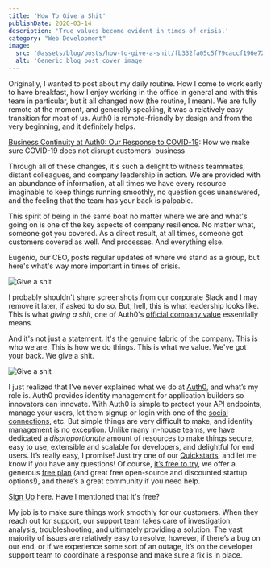 ```yaml
---
title: 'How To Give a Shit'
publishDate: 2020-03-14
description: 'True values become evident in times of crisis.'
category: "Web Development"
image:
  src: '@assets/blog/posts/how-to-give-a-shit/fb332fa05c5f79caccf196e722503d7fa1b23db6-1738x744.png'
  alt: 'Generic blog post cover image'
---
```


Originally, I wanted to post about my daily routine. How I come to work early to have breakfast, how I enjoy working in the office in general and with this team in particular, but it all changed now (the routine, I mean). We are fully remote at the moment, and generally speaking, it was a relatively easy transition for most of us. Auth0 is remote-friendly by design and from the very beginning, and it definitely helps.

[Business Continuity at Auth0: Our Response to COVID-19](https://auth0.com/blog/business-continuity-at-auth0-our-response-to-covid-19/): How we make sure COVID-19 does not disrupt customers' business

Through all of these changes, it's such a delight to witness teammates, distant colleagues, and company leadership in action. We are provided with an abundance of information, at all times we have every resource imaginable to keep things running smoothly, no question goes unanswered, and the feeling that the team has your back is palpable.

This spirit of being in the same boat no matter where we are and what's going on is one of the key aspects of company resilience. No matter what, someone got you covered. As a direct result, at all times, someone got customers covered as well. And processes. And everything else.

Eugenio, our CEO, posts regular updates of where we stand as a group, but here's what's way more important in times of crisis.

![Give a shit](assets/blog/posts/how-to-give-a-shit/fb332fa05c5f79caccf196e722503d7fa1b23db6-1738x744.png)

I probably shouldn't share screenshots from our corporate Slack and I may remove it later, if asked to do so. But, hell, this is what leadership looks like. This is what _giving a shit_, one of Auth0's [official company value](https://auth0.com/careers/culture) essentially means.

And it's not just a statement. It's the genuine fabric of the company. This is who we are. This is how we do things. This is what we value. We've got your back. We give a shit.

![Give a shit](assets/blog/posts/how-to-give-a-shit/64a4a2764dd2bb6762423ccaf509927cca5bb18c-128x128.png)

I just realized that I’ve never explained what we do at [Auth0](https://auth0.com/), and what’s my role is. Auth0 provides identity management for application builders so innovators can innovate. With Auth0 is simple to protect your API endpoints, manage your users, let them signup or login with one of the [social connections](https://auth0.com/docs/connections/identity-providers-social), etc. But simple things are very difficult to make, and identity management is no exception. Unlike many in-house teams, we have dedicated a _disproportionate_ amount of resources to make things secure, easy to use, extensible and scalable for developers, and delightful for end users. It’s really easy, I promise! Just try one of our [Quickstarts](https://auth0.com/docs/quickstarts/), and let me know if you have any questions! Of course, [it’s free to try](https://auth0.com/signup?&signUpData=%7B%22source%22%3A%22rosnovsky.us%22%7D), we offer a generous [free plan](https://auth0.com/pricing/) (and great free open-source and discounted startup options!), and there’s a great community if you need help.

[Sign Up](https://auth0.com/signup) here. Have I mentioned that it's free?

My job is to make sure things work smoothly for our customers. When they reach out for support, our support team takes care of investigation, analysis, troubleshooting, and ultimately providing a solution. The vast majority of issues are relatively easy to resolve, however, if there’s a bug on our end, or if we experience some sort of an outage, it’s on the developer support team to coordinate a response and make sure a fix is in place.
